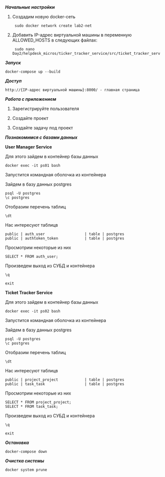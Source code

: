 ***Начальные настройки***

1) Создадим новую docker-сеть 

        sudo docker network create lab2-net

3) Добавить IP-адрес виртуальной машины в переменную ALLOWED_HOSTS в следующих файлах:

        sudo nano Day2/helpdesk_micros/ticker_tracker_service/src/ticket_tracker_service/settings.py 

***Запуск***

    docker-compose up --build

***Доступ***

    http://{IP-адрес виртуальной машины}:8000/ - главная страница

***Работа с приложением***

1) Зарегистрируйте пользователя

2) Создайте проект

3) Создайте задачу под проект

***Познакомимся с базами данных***

**User Manager Service**

Для этого зайдем в контейнер базы данных 

    docker exec -it ps01 bash

Запустится командная оболочка из контейнера

Зайдем в базу данных postgres

    psql -U postgres
    \c postgres

Отобразим перечень таблиц

    \dt

Нас интересуют таблицв

    public | auth_user                  | table | postgres
    public | authtoken_token            | table | postgres

Просмотрим некоторые из них

    SELECT * FROM auth_user;

Произведем выход из СУБД и контейнера

    \q

    exit

**Ticket Tracker Service**

Для этого зайдем в контейнер базы данных 

    docker exec -it ps02 bash

Запустится командная оболочка из контейнера

Зайдем в базу данных postgres

    psql -U postgres
    \c postgres

Отобразим перечень таблиц

    \dt

Нас интересуют таблицв

    public | project_project            | table | postgres
    public | task_task                  | table | postgres

Просмотрим некоторые из них

    SELECT * FROM project_project;
    SELECT * FROM task_task;

Произведем выход из СУБД и контейнера

    \q

    exit
    
***Остановка***

    docker-compose down

***Очистка системы***

    docker system prune